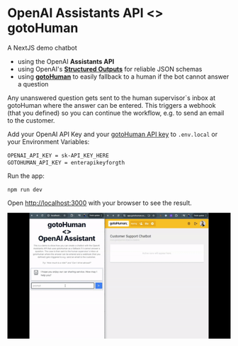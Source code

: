 # OpenAI Assistants API <> gotoHuman

A NextJS demo chatbot
- using the OpenAI <b>Assistants API</b>
- using OpenAI's [<b>Structured Outputs</b>](https://platform.openai.com/docs/guides/structured-outputs/introduction) for reliable JSON schemas
- using [<b>gotoHuman</b>](https://gotohuman.com) to easily fallback to a human if the bot cannot answer a question

Any unanswered question gets sent to the human supervisor`s inbox at gotoHuman where the answer can be entered. This triggers a webhook (that you defined) so you can continue the workflow, e.g. to send an email to the customer.

Add your OpenAI API Key and your [gotoHuman API key](https://app.gotohuman.com) to `.env.local` or your Environment Variables:
```
OPENAI_API_KEY = sk-API_KEY_HERE
GOTOHUMAN_API_KEY = enterapikeyforgth
```

Run the app:
```
npm run dev
```

Open [http://localhost:3000](http://localhost:3000) with your browser to see the result.

![Chatbot -> gotoHuman: fallback to human](gth-chat-fallback.gif)